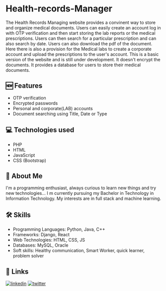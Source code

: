 # Health-records-Manager

The Health Records Managing website provides a convinent way to store and organize medical documents. Users can easily create an account log in with OTP verification
and then start storing the lab reports or the medical prescriptions. Users can then search for a particular prescription and can also search by date. Users can also download the
pdf of the document. Here there is also a provision for the Medical labs to create a corporate account and upload the prescriptions to the user's account. 
This is a basic version of the website and is still under development. It doesn't encrypt the documents. It provides a database for users to store their medical documents.

## 🆕 Features

- OTP verification
- Encrypted passwords
- Personal and corporate(LAB) accounts
- Document searching using Title, Date or Type

## 💻 Technologies used

- PHP
- HTML
- JavaScript
- CSS (Bootstrap)

## 🚀 About Me

I'm a programming enthusiast, always curious to learn new things and try new technologies... I m currently pursuing my Bachelor in Technology in Information Technology. My interests are in full stack and machine learning.

## 🛠 Skills

- Programming Languages: Python, Java, C++
- Frameworks: Django, React
- Web Technologies: HTML, CSS, JS
- Databases: MySQL, Oracle
- Soft skills: Healthy communication, Smart Worker, quick learner, problem solver 

## 🔗 Links

[![linkedin](https://img.shields.io/badge/linkedin-0A66C2?style=for-the-badge&logo=linkedin&logoColor=white)](https://www.linkedin.com/in/this-darshiii/)
[![twitter](https://img.shields.io/badge/twitter-1DA1F2?style=for-the-badge&logo=twitter&logoColor=white)](https://twitter.com/this_darshiii)
